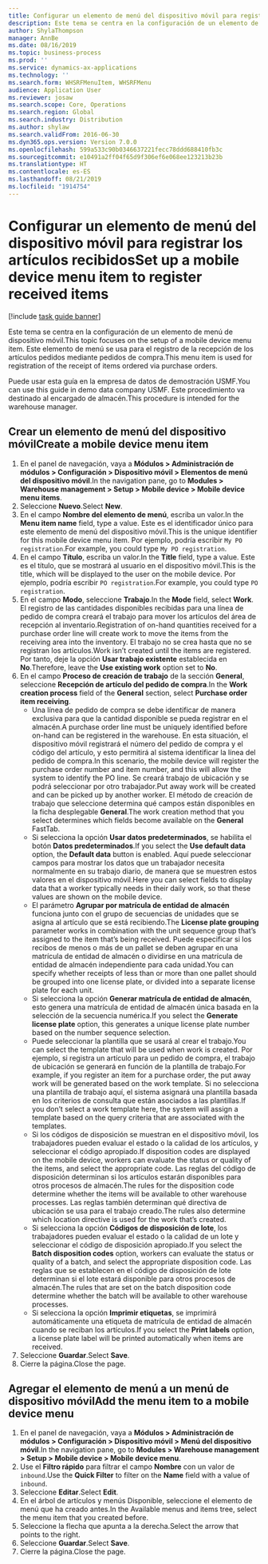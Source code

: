 ```yaml
---
title: Configurar un elemento de menú del dispositivo móvil para registrar los artículos recibidos
description: Este tema se centra en la configuración de un elemento de menú de dispositivo móvil.
author: ShylaThompson
manager: AnnBe
ms.date: 08/16/2019
ms.topic: business-process
ms.prod: ''
ms.service: dynamics-ax-applications
ms.technology: ''
ms.search.form: WHSRFMenuItem, WHSRFMenu
audience: Application User
ms.reviewer: josaw
ms.search.scope: Core, Operations
ms.search.region: Global
ms.search.industry: Distribution
ms.author: shylaw
ms.search.validFrom: 2016-06-30
ms.dyn365.ops.version: Version 7.0.0
ms.openlocfilehash: 599a533c90b0346637221fecc78ddd688410fb3c
ms.sourcegitcommit: e10491a2ff04f65d9f306ef6e068ee123213b23b
ms.translationtype: HT
ms.contentlocale: es-ES
ms.lasthandoff: 08/21/2019
ms.locfileid: "1914754"
---
```

# <a name="set-up-a-mobile-device-menu-item-to-register-received-items"></a><span data-ttu-id="8e85f-103">Configurar un elemento de menú del dispositivo móvil para registrar los artículos recibidos</span><span class="sxs-lookup"><span data-stu-id="8e85f-103">Set up a mobile device menu item to register received items</span></span>

[!include [task guide banner](../../includes/task-guide-banner.md)]

<span data-ttu-id="8e85f-104">Este tema se centra en la configuración de un elemento de menú de dispositivo móvil.</span><span class="sxs-lookup"><span data-stu-id="8e85f-104">This topic focuses on the setup of a mobile device menu item.</span></span> <span data-ttu-id="8e85f-105">Este elemento de menú se usa para el registro de la recepción de los artículos pedidos mediante pedidos de compra.</span><span class="sxs-lookup"><span data-stu-id="8e85f-105">This menu item is used for registration of the receipt of items ordered via purchase orders.</span></span> 

<span data-ttu-id="8e85f-106">Puede usar esta guía en la empresa de datos de demostración USMF.</span><span class="sxs-lookup"><span data-stu-id="8e85f-106">You can use this guide in demo data company USMF.</span></span> <span data-ttu-id="8e85f-107">Este procedimiento va destinado al encargado de almacén.</span><span class="sxs-lookup"><span data-stu-id="8e85f-107">This procedure is intended for the warehouse manager.</span></span>


## <a name="create-a-mobile-device-menu-item"></a><span data-ttu-id="8e85f-108">Crear un elemento de menú del dispositivo móvil</span><span class="sxs-lookup"><span data-stu-id="8e85f-108">Create a mobile device menu item</span></span>
1. <span data-ttu-id="8e85f-109">En el panel de navegación, vaya a **Módulos > Administración de módulos > Configuración > Dispositivo móvil > Elementos de menú del dispositivo móvil**.</span><span class="sxs-lookup"><span data-stu-id="8e85f-109">In the navigation pane, go to **Modules > Warehouse management > Setup > Mobile device > Mobile device menu items**.</span></span>
2. <span data-ttu-id="8e85f-110">Seleccione **Nuevo**.</span><span class="sxs-lookup"><span data-stu-id="8e85f-110">Select **New**.</span></span>
3. <span data-ttu-id="8e85f-111">En el campo **Nombre del elemento de menú**, escriba un valor.</span><span class="sxs-lookup"><span data-stu-id="8e85f-111">In the **Menu item name** field, type a value.</span></span> <span data-ttu-id="8e85f-112">Este es el identificador único para este elemento de menú del dispositivo móvil.</span><span class="sxs-lookup"><span data-stu-id="8e85f-112">This is the unique identifier for this mobile device menu item.</span></span> <span data-ttu-id="8e85f-113">Por ejemplo, podría escribir `My PO registration`.</span><span class="sxs-lookup"><span data-stu-id="8e85f-113">For example, you could type `My PO registration`.</span></span>  
4. <span data-ttu-id="8e85f-114">En el campo **Título**, escriba un valor.</span><span class="sxs-lookup"><span data-stu-id="8e85f-114">In the **Title** field, type a value.</span></span> <span data-ttu-id="8e85f-115">Este es el título, que se mostrará al usuario en el dispositivo móvil.</span><span class="sxs-lookup"><span data-stu-id="8e85f-115">This is the title, which will be displayed to the user on the mobile device.</span></span> <span data-ttu-id="8e85f-116">Por ejemplo, podría escribir `PO registration`.</span><span class="sxs-lookup"><span data-stu-id="8e85f-116">For example, you could type `PO registration`.</span></span>  
5. <span data-ttu-id="8e85f-117">En el campo **Modo**, seleccione **Trabajo**.</span><span class="sxs-lookup"><span data-stu-id="8e85f-117">In the **Mode** field, select **Work**.</span></span> <span data-ttu-id="8e85f-118">El registro de las cantidades disponibles recibidas para una línea de pedido de compra creará el trabajo para mover los artículos del área de recepción al inventario.</span><span class="sxs-lookup"><span data-stu-id="8e85f-118">Registration of on-hand quantities received for a purchase order line will create work to move the items from the receiving area into the inventory.</span></span> <span data-ttu-id="8e85f-119">El trabajo no se crea hasta que no se registran los artículos.</span><span class="sxs-lookup"><span data-stu-id="8e85f-119">Work isn’t created until the items are registered.</span></span> <span data-ttu-id="8e85f-120">Por tanto, deje la opción **Usar trabajo existente** establecida en **No**.</span><span class="sxs-lookup"><span data-stu-id="8e85f-120">Therefore, leave the **Use existing work** option set to **No**.</span></span>
6. <span data-ttu-id="8e85f-121">En el campo **Proceso de creación de trabajo** de la sección **General**, seleccione **Recepción de artículo del pedido de compra**.</span><span class="sxs-lookup"><span data-stu-id="8e85f-121">In the **Work creation process** field of the **General** section, select **Purchase order item receiving**.</span></span>
    - <span data-ttu-id="8e85f-122">Una línea de pedido de compra se debe identificar de manera exclusiva para que la cantidad disponible se pueda registrar en el almacén.</span><span class="sxs-lookup"><span data-stu-id="8e85f-122">A purchase order line must be uniquely identified before on-hand can be registered in the warehouse.</span></span> <span data-ttu-id="8e85f-123">En esta situación, el dispositivo móvil registrará el número del pedido de compra y el código del artículo, y esto permitirá al sistema identificar la línea del pedido de compra.</span><span class="sxs-lookup"><span data-stu-id="8e85f-123">In this scenario, the mobile device will register the purchase order number and item number, and this will allow the system to identify the PO line.</span></span> <span data-ttu-id="8e85f-124">Se creará trabajo de ubicación y se podrá seleccionar por otro trabajador.</span><span class="sxs-lookup"><span data-stu-id="8e85f-124">Put away work will be created and can be picked up by another worker.</span></span> <span data-ttu-id="8e85f-125">El método de creación de trabajo que seleccione determina qué campos están disponibles en la ficha desplegable **General**.</span><span class="sxs-lookup"><span data-stu-id="8e85f-125">The work creation method that you select determines which fields become available on the **General** FastTab.</span></span>  
    - <span data-ttu-id="8e85f-126">Si selecciona la opción **Usar datos predeterminados**, se habilita el botón **Datos predeterminados**.</span><span class="sxs-lookup"><span data-stu-id="8e85f-126">If you select the **Use default data** option, the **Default data** button is enabled.</span></span> <span data-ttu-id="8e85f-127">Aquí puede seleccionar campos para mostrar los datos que un trabajador necesita normalmente en su trabajo diario, de manera que se muestren estos valores en el dispositivo móvil.</span><span class="sxs-lookup"><span data-stu-id="8e85f-127">Here you can select fields to display data that a worker typically needs in their daily work, so that these values are shown on the mobile device.</span></span>  
    - <span data-ttu-id="8e85f-128">El parámetro **Agrupar por matrícula de entidad de almacén** funciona junto con el grupo de secuencias de unidades que se asigna al artículo que se está recibiendo.</span><span class="sxs-lookup"><span data-stu-id="8e85f-128">The **License plate grouping** parameter works in combination with the unit sequence group that’s assigned to the item that’s being received.</span></span> <span data-ttu-id="8e85f-129">Puede especificar si los recibos de menos o más de un pallet se deben agrupar en una matrícula de entidad de almacén o dividirse en una matrícula de entidad de almacén independiente para cada unidad.</span><span class="sxs-lookup"><span data-stu-id="8e85f-129">You can specify whether receipts of less than or more than one pallet should be grouped into one license plate, or divided into a separate license plate for each unit.</span></span>  
    - <span data-ttu-id="8e85f-130">Si selecciona la opción **Generar matrícula de entidad de almacén**, esto genera una matrícula de entidad de almacén única basada en la selección de la secuencia numérica.</span><span class="sxs-lookup"><span data-stu-id="8e85f-130">If you select the **Generate license plate** option, this generates a unique license plate number based on the number sequence selection.</span></span>  
    - <span data-ttu-id="8e85f-131">Puede seleccionar la plantilla que se usará al crear el trabajo.</span><span class="sxs-lookup"><span data-stu-id="8e85f-131">You can select the template that will be used when work is created.</span></span> <span data-ttu-id="8e85f-132">Por ejemplo, si registra un artículo para un pedido de compra, el trabajo de ubicación se generará en función de la plantilla de trabajo.</span><span class="sxs-lookup"><span data-stu-id="8e85f-132">For example, if you register an item for a purchase order, the put away work will be generated based on the work template.</span></span> <span data-ttu-id="8e85f-133">Si no selecciona una plantilla de trabajo aquí, el sistema asignará una plantilla basada en los criterios de consulta que están asociados a las plantillas.</span><span class="sxs-lookup"><span data-stu-id="8e85f-133">If you don’t select a work template here, the system will assign a template based on the query criteria that are associated with the templates.</span></span>  
    - <span data-ttu-id="8e85f-134">Si los códigos de disposición se muestran en el dispositivo móvil, los trabajadores pueden evaluar el estado o la calidad de los artículos, y seleccionar el código apropiado.</span><span class="sxs-lookup"><span data-stu-id="8e85f-134">If disposition codes are displayed on the mobile device, workers can evaluate the status or quality of the items, and select the appropriate code.</span></span> <span data-ttu-id="8e85f-135">Las reglas del código de disposición determinan si los artículos estarán disponibles para otros procesos de almacén.</span><span class="sxs-lookup"><span data-stu-id="8e85f-135">The rules for the disposition code determine whether the items will be available to other warehouse processes.</span></span> <span data-ttu-id="8e85f-136">Las reglas también determinan qué directiva de ubicación se usa para el trabajo creado.</span><span class="sxs-lookup"><span data-stu-id="8e85f-136">The rules also determine which location directive is used for the work that’s created.</span></span>   
    - <span data-ttu-id="8e85f-137">Si selecciona la opción **Códigos de disposición de lote**, los trabajadores pueden evaluar el estado o la calidad de un lote y seleccionar el código de disposición apropiado.</span><span class="sxs-lookup"><span data-stu-id="8e85f-137">If you select the **Batch disposition codes** option, workers can evaluate the status or quality of a batch, and select the appropriate disposition code.</span></span> <span data-ttu-id="8e85f-138">Las reglas que se establecen en el código de disposición de lote determinan si el lote estará disponible para otros procesos de almacén.</span><span class="sxs-lookup"><span data-stu-id="8e85f-138">The rules that are set on the batch disposition code determine whether the batch will be available to other warehouse processes.</span></span>  
    - <span data-ttu-id="8e85f-139">Si selecciona la opción **Imprimir etiquetas**, se imprimirá automáticamente una etiqueta de matrícula de entidad de almacén cuando se reciban los artículos.</span><span class="sxs-lookup"><span data-stu-id="8e85f-139">If you select the **Print labels** option, a license plate label will be printed automatically when items are received.</span></span>  
7. <span data-ttu-id="8e85f-140">Seleccione **Guardar**.</span><span class="sxs-lookup"><span data-stu-id="8e85f-140">Select **Save**.</span></span>
8. <span data-ttu-id="8e85f-141">Cierre la página.</span><span class="sxs-lookup"><span data-stu-id="8e85f-141">Close the page.</span></span>

## <a name="add-the-menu-item-to-a-mobile-device-menu"></a><span data-ttu-id="8e85f-142">Agregar el elemento de menú a un menú de dispositivo móvil</span><span class="sxs-lookup"><span data-stu-id="8e85f-142">Add the menu item to a mobile device menu</span></span>
1. <span data-ttu-id="8e85f-143">En el panel de navegación, vaya a **Módulos > Administración de módulos > Configuración > Dispositivo móvil > Menú del dispositivo móvil**.</span><span class="sxs-lookup"><span data-stu-id="8e85f-143">In the navigation pane, go to **Modules > Warehouse management > Setup > Mobile device > Mobile device menu**.</span></span>
2. <span data-ttu-id="8e85f-144">Use el **Filtro rápido** para filtrar el campo **Nombre** con un valor de `inbound`.</span><span class="sxs-lookup"><span data-stu-id="8e85f-144">Use the **Quick Filter** to filter on the **Name** field with a value of `inbound`.</span></span>
3. <span data-ttu-id="8e85f-145">Seleccione **Editar**.</span><span class="sxs-lookup"><span data-stu-id="8e85f-145">Select **Edit**.</span></span>
4. <span data-ttu-id="8e85f-146">En el árbol de artículos y menús Disponible, seleccione el elemento de menú que ha creado antes.</span><span class="sxs-lookup"><span data-stu-id="8e85f-146">In the Available menus and items tree, select the menu item that you created before.</span></span>
5. <span data-ttu-id="8e85f-147">Seleccione la flecha que apunta a la derecha.</span><span class="sxs-lookup"><span data-stu-id="8e85f-147">Select the arrow that points to the right.</span></span>
6. <span data-ttu-id="8e85f-148">Seleccione **Guardar**.</span><span class="sxs-lookup"><span data-stu-id="8e85f-148">Select **Save**.</span></span>
7. <span data-ttu-id="8e85f-149">Cierre la página.</span><span class="sxs-lookup"><span data-stu-id="8e85f-149">Close the page.</span></span>

